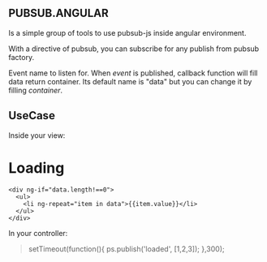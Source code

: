 ## PUBSUB.ANGULAR

Is a simple group of tools to use pubsub-js inside angular environment.

With a directive of pubsub, you can subscribe for any publish from pubsub factory.

  <div ps-subscribe="event|[container]"></div>

Event name to listen for. When *event* is published, callback function will fill data return container. Its default name is "data" but you can change it by filling *container*.

## UseCase

Inside your view:

  <div ps-subscribe="loaded">
    <div ng-if="!!data===false">
      <h1>Loading</h1>
    </div>
    
    <div ng-if="data.length!==0">
      <ul>
        <li ng-repeat="item in data">{{item.value}}</li>
      </ul>
    </div>
  </div>

In your controller:

> setTimeout(function(){
>     ps.publish('loaded', [1,2,3]);
> },300);
